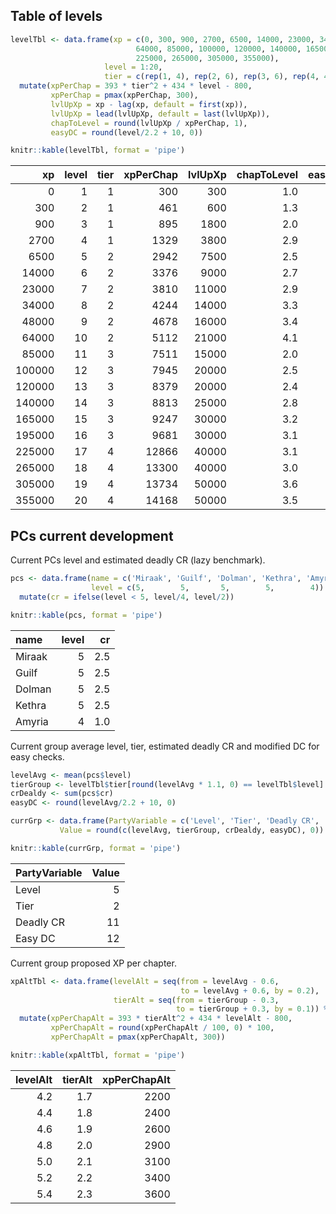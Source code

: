 ## Table of levels

``` r
levelTbl <- data.frame(xp = c(0, 300, 900, 2700, 6500, 14000, 23000, 34000, 48000,
                            64000, 85000, 100000, 120000, 140000, 165000, 195000,
                            225000, 265000, 305000, 355000),
                     level = 1:20,
                     tier = c(rep(1, 4), rep(2, 6), rep(3, 6), rep(4, 4))) %>% 
  mutate(xpPerChap = 393 * tier^2 + 434 * level - 800,
         xpPerChap = pmax(xpPerChap, 300),
         lvlUpXp = xp - lag(xp, default = first(xp)),
         lvlUpXp = lead(lvlUpXp, default = last(lvlUpXp)),
         chapToLevel = round(lvlUpXp / xpPerChap, 1),
         easyDC = round(level/2.2 + 10, 0))

knitr::kable(levelTbl, format = 'pipe')
```

|     xp | level | tier | xpPerChap | lvlUpXp | chapToLevel | easyDC |
|-------:|------:|-----:|----------:|--------:|------------:|-------:|
|      0 |     1 |    1 |       300 |     300 |         1.0 |     10 |
|    300 |     2 |    1 |       461 |     600 |         1.3 |     11 |
|    900 |     3 |    1 |       895 |    1800 |         2.0 |     11 |
|   2700 |     4 |    1 |      1329 |    3800 |         2.9 |     12 |
|   6500 |     5 |    2 |      2942 |    7500 |         2.5 |     12 |
|  14000 |     6 |    2 |      3376 |    9000 |         2.7 |     13 |
|  23000 |     7 |    2 |      3810 |   11000 |         2.9 |     13 |
|  34000 |     8 |    2 |      4244 |   14000 |         3.3 |     14 |
|  48000 |     9 |    2 |      4678 |   16000 |         3.4 |     14 |
|  64000 |    10 |    2 |      5112 |   21000 |         4.1 |     15 |
|  85000 |    11 |    3 |      7511 |   15000 |         2.0 |     15 |
| 100000 |    12 |    3 |      7945 |   20000 |         2.5 |     15 |
| 120000 |    13 |    3 |      8379 |   20000 |         2.4 |     16 |
| 140000 |    14 |    3 |      8813 |   25000 |         2.8 |     16 |
| 165000 |    15 |    3 |      9247 |   30000 |         3.2 |     17 |
| 195000 |    16 |    3 |      9681 |   30000 |         3.1 |     17 |
| 225000 |    17 |    4 |     12866 |   40000 |         3.1 |     18 |
| 265000 |    18 |    4 |     13300 |   40000 |         3.0 |     18 |
| 305000 |    19 |    4 |     13734 |   50000 |         3.6 |     19 |
| 355000 |    20 |    4 |     14168 |   50000 |         3.5 |     19 |

## PCs current development

Current PCs level and estimated deadly CR (lazy benchmark).

``` r
pcs <- data.frame(name = c('Miraak', 'Guilf', 'Dolman', 'Kethra', 'Amyria'),
                  level = c(5,        5,       5,        5,        4)) %>%
  mutate(cr = ifelse(level < 5, level/4, level/2))

knitr::kable(pcs, format = 'pipe')
```

| name   | level |  cr |
|:-------|------:|----:|
| Miraak |     5 | 2.5 |
| Guilf  |     5 | 2.5 |
| Dolman |     5 | 2.5 |
| Kethra |     5 | 2.5 |
| Amyria |     4 | 1.0 |

Current group average level, tier, estimated deadly CR and modified DC
for easy checks.

``` r
levelAvg <- mean(pcs$level)
tierGroup <- levelTbl$tier[round(levelAvg * 1.1, 0) == levelTbl$level]
crDealdy <- sum(pcs$cr)
easyDC <- round(levelAvg/2.2 + 10, 0)

currGrp <- data.frame(PartyVariable = c('Level', 'Tier', 'Deadly CR', 'Easy DC'),
           Value = round(c(levelAvg, tierGroup, crDealdy, easyDC), 0))

knitr::kable(currGrp, format = 'pipe')
```

| PartyVariable | Value |
|:--------------|------:|
| Level         |     5 |
| Tier          |     2 |
| Deadly CR     |    11 |
| Easy DC       |    12 |

Current group proposed XP per chapter.

``` r
xpAltTbl <- data.frame(levelAlt = seq(from = levelAvg - 0.6,
                                      to = levelAvg + 0.6, by = 0.2),
                       tierAlt = seq(from = tierGroup - 0.3,
                                     to = tierGroup + 0.3, by = 0.1)) %>%
  mutate(xpPerChapAlt = 393 * tierAlt^2 + 434 * levelAlt - 800,
         xpPerChapAlt = round(xpPerChapAlt / 100, 0) * 100,
         xpPerChapAlt = pmax(xpPerChapAlt, 300))

knitr::kable(xpAltTbl, format = 'pipe')
```

| levelAlt | tierAlt | xpPerChapAlt |
|---------:|--------:|-------------:|
|      4.2 |     1.7 |         2200 |
|      4.4 |     1.8 |         2400 |
|      4.6 |     1.9 |         2600 |
|      4.8 |     2.0 |         2900 |
|      5.0 |     2.1 |         3100 |
|      5.2 |     2.2 |         3400 |
|      5.4 |     2.3 |         3600 |
